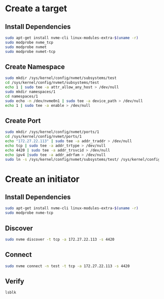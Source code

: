 # Create a target

## Install Dependencies
```bash
sudo apt-get install nvme-cli linux-modules-extra-$(uname -r)
sudo modprobe nvme_tcp
sudo modprobe nvmet
sudo modprobe nvmet-tcp
```

## Create Namespace
```bash
sudo mkdir /sys/kernel/config/nvmet/subsystems/test
cd /sys/kernel/config/nvmet/subsystems/test
echo 1 | sudo tee -a attr_allow_any_host > /dev/null
sudo mkdir namespaces/1
cd namespaces/1
sudo echo -n /dev/nvme0n1 | sudo tee -a device_path > /dev/null
echo 1 | sudo tee -a enable > /dev/null
```

## Create Port
```bash
sudo mkdir /sys/kernel/config/nvmet/ports/1
cd /sys/kernel/config/nvmet/ports/1
echo "172.27.22.113" | sudo tee -a addr_traddr > /dev/null
echo tcp | sudo tee -a addr_trtype > /dev/null
echo 4420 | sudo tee -a addr_trsvcid > /dev/null
echo ipv4 |sudo tee -a addr_adrfam > /dev/null
sudo ln -s /sys/kernel/config/nvmet/subsystems/test/ /sys/kernel/config/nvmet/ports/1/subsystems/test
```

# Create an initiator

## Install Dependencies
```bash
sudo apt-get install nvme-cli linux-modules-extra-$(uname -r)
sudo modprobe nvme-tcp
```
## Discover
```bash
sudo nvme discover -t tcp -a 172.27.22.113 -s 4420
```
## Connect
```bash
sudo nvme connect -n test -t tcp -a 172.27.22.113 -s 4420
```

## Verify
```bash
lsblk
```
